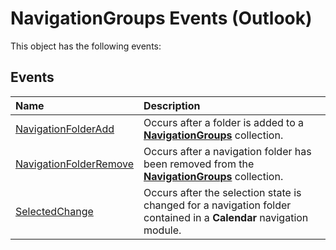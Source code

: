 
# NavigationGroups Events (Outlook)
This object has the following events:

## Events



|**Name**|**Description**|
|:-----|:-----|
|[NavigationFolderAdd](b290941c-794d-0c95-ed63-ea8db3be553e.md)|Occurs after a folder is added to a  **[NavigationGroups](07206203-36a9-7467-3a89-24fa2a7c2b1f.md)** collection.|
|[NavigationFolderRemove](1ea9f463-2ddd-32ef-31d6-e6257b9b34cf.md)|Occurs after a navigation folder has been removed from the  **[NavigationGroups](07206203-36a9-7467-3a89-24fa2a7c2b1f.md)** collection.|
|[SelectedChange](eb55ed92-1925-9aaa-8fd6-9280cfc8aa47.md)|Occurs after the selection state is changed for a navigation folder contained in a  **Calendar** navigation module.|
